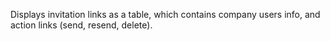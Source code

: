 Displays invitation links as a table, which contains company users info, and action links (send, resend, delete).
